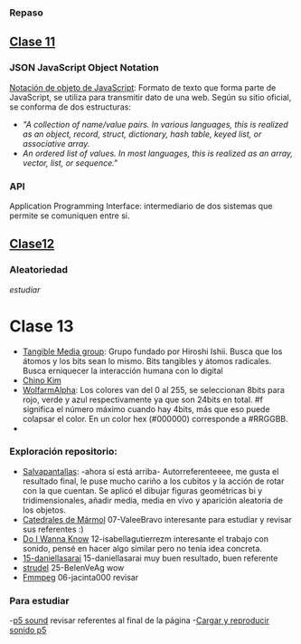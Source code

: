### Repaso
## [Clase 11](https://github.com/disenoUDP/dis9034-2024-1/tree/main/clases/clase-11)
### JSON JavaScript Object Notation
[Notación de objeto de JavaScript](https://www.json.org/json-en.html): Formato de texto que forma parte de JavaScript, se utiliza para transmitir dato de una web. Según su sitio oficial, se conforma de dos estructuras:
- *"A collection of name/value pairs. In various languages, this is realized as an object, record, struct, dictionary, hash table, keyed list, or associative array.*
- *An ordered list of values. In most languages, this is realized as an array, vector, list, or sequence."*

### API
Application Programming Interface: intermediario de dos sistemas que permite se comuniquen entre si.
## [Clase12](https://github.com/disenoUDP/dis9034-2024-1/tree/main/clases/clase-12)
### Aleatoriedad
*estudiar*

# Clase 13
-  [Tangible Media group](https://www.media.mit.edu/groups/tangible-media/overview/): Grupo fundado por Hiroshi Ishii. Busca que los átomos y los bits sean lo mismo. Bits tangibles y átomos radicales. Busca erniquecer la interacción humana con lo digital
- [Chino Kim](https://chino.kim/rube-telephone)
- [WolfarmAlpha](https://www.wolfarmalpha.com): Los colores van del 0 al 255, se seleccionan 8bits para rojo, verde y azul respectivamente ya que son 24bits en total. #f significa el número máximo cuando hay 4bits, más que eso puede colapsar el color. En un color hex (#000000) corresponde a #RRGGBB.
- 
### Exploración repositorio:
- [Salvapantallas](https://github.com/cielqz/dis9034-2024-1/blob/main/estudiantes/10-cielqz/clase-10/README.md): -ahora sí está arriba- Autorreferenteeee, me gusta el resultado final, le puse mucho cariño a los cubitos y la acción de rotar con la que cuentan. Se aplicó el dibujar figuras geométricas bi y tridimensionales, añadir media, media en vivo y aparición aleatoria de los objetos.
- [Catedrales de Mármol](https://github.com/disenoUDP/dis9034-2024-1/tree/main/estudiantes/07-ValeeBravo/clase-10) 07-ValeeBravo interesante para estudiar y revisar sus referentes :)
- [Do I Wanna Know](https://github.com/disenoUDP/dis9034-2024-1/tree/main/estudiantes/12-isabellagutierrezm/clase-10) 12-isabellagutierrezm interesante el trabajo con sonido, pensé en hacer algo similar pero no tenía idea concreta.
- [15-daniellasarai](https://github.com/disenoUDP/dis9034-2024-1/tree/main/estudiantes/15-daniellasarai/clase-10) 15-daniellasarai muy buen resultado, buen referente
- [strudel](https://github.com/disenoUDP/dis9034-2024-1/tree/main/estudiantes/25-BelenVeAg/clase-10) 25-BelenVeAg wow
- [Fmmpeg](https://github.com/disenoUDP/dis9034-2024-1/tree/main/estudiantes/06-jacinta000/clase-10) 06-jacinta000 revisar
  
### Para estudiar
-[p5 sound](https://github.com/processing/p5.js-sound) revisar referentes al final de la página
-[Cargar y reproducir sonido p5](https://p5js.org/es/examples/sound-load-and-play-sound.html)
